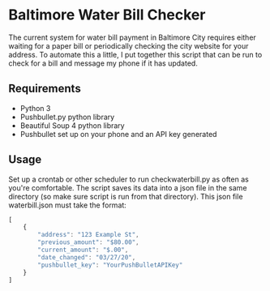 # Baltimore Water Bill Checker

The current system for water bill payment in Baltimore City requires either waiting for a paper bill or periodically checking the city website for your address. To automate this a little, I put together this script that can be run to check for a bill and message my phone if it has updated.

## Requirements
* Python 3
* Pushbullet.py python library
* Beautiful Soup 4 python library
* Pushbullet set up on your phone and an API key generated

## Usage

Set up a crontab or other scheduler to run checkwaterbill.py as often as you're comfortable. The script saves its data into a json file in the same directory (so make sure script is run from that directory). This json file waterbill.json must take the format:
```javascript
[
    {
        "address": "123 Example St",
        "previous_amount": "$80.00",
        "current_amount": "$.00",
        "date_changed": "03/27/20",
        "pushbullet_key": "YourPushBulletAPIKey"
    }
]
```